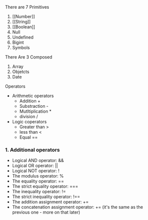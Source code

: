 There are 7 Primitives

1. [[Number]]
2. [[String]]
3. [[Boolean]]
4. Null
5. Undefined
6. Bigint
7. Symbols

There Are 3 Composed

1. Array
2. Objetcts
3. Date

Operators

- Arithmetic operators
	- Addition +
	- Substraction -
	- Mutltiplication *
	- division /
- Logic coperators
	- Greater than >
	- less than <
	- Equal ==
### 1. Additional operators
- Logical AND operator: && 
- Logical OR operator: || 
- Logical NOT operator: ! 
- The modulus operator: % 
- The equality operator: ==
- The strict equality operator: ===
- The inequality operator: !=
- The strict inequality operator: !==
- The addition assignment operator: += 
- The concatenation assignment operator: += (it's the same as the previous one - more on that later)